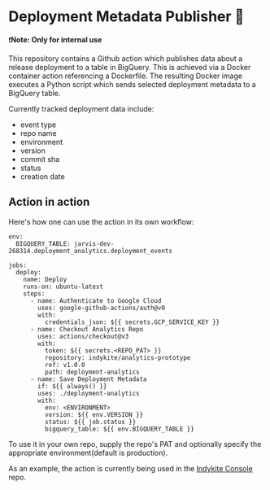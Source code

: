 # Deployment Metadata Publisher 📜

❗**Note: Only for internal use**

This repository contains a Github action which publishes data about a release
deployment to a table in BigQuery. This is achieved via a Docker container
action referencing a Dockerfile. The resulting Docker image executes a Python
script which sends selected deployment metadata to a BigQuery table.

Currently tracked deployment data include:

* event type
* repo name
* environment
* version
* commit sha
* status
* creation date

## Action in action

Here's how one can use the action in its own workflow:

```
env:
  BIGQUERY_TABLE: jarvis-dev-268314.deployment_analytics.deployment_events

jobs:
  deploy:
    name: Deploy
    runs-on: ubuntu-latest
    steps:
      - name: Authenticate to Google Cloud
        uses: google-github-actions/auth@v0
        with:
          credentials_json: ${{ secrets.GCP_SERVICE_KEY }}
      - name: Checkout Analytics Repo
        uses: actions/checkout@v3
        with:
          token: ${{ secrets.<REPO_PAT> }}
          repository: indykite/analytics-prototype
          ref: v1.0.0
          path: deployment-analytics
      - name: Save Deployment Metadata
        if: ${{ always() }}
        uses: ./deployment-analytics
        with:
          env: <ENVIRONMENT>
          version: ${{ env.VERSION }}
          status: ${{ job.status }}
          bigquery_table: ${{ env.BIGQUERY_TABLE }}
```

To use it in your own repo, supply the repo's PAT and optionally specify
the appropriate environment(default is production).

As an example, the action is currently being used in the
[Indykite Console](https://github.com/indykite/indykite-console) repo.
